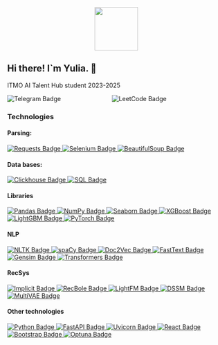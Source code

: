 <div id="header" align="center">
  <!--<img src="https://i.giphy.com/media/v1.Y2lkPTc5MGI3NjExdnRpZHo4NmdxOGF3cDQ2d3JteGhvbWt1bWkyNGQ1bWtpcXl3cXN5MiZlcD12MV9pbnRlcm5hbF9naWZfYnlfaWQmY3Q9cw/5eLDrEaRGHegx2FeF2/giphy.gif" width="200"/>-->
  <img src="https://i.giphy.com/media/v1.Y2lkPTc5MGI3NjExMHFlZTFlcWI3MnJlb3FoaXZpMno2dGFoMmk1cjZ4ZzZ3dDJkbWN6diZlcD12MV9pbnRlcm5hbF9naWZfYnlfaWQmY3Q9cw/4XXo8A7CIW1lZGgdhm/giphy.gif" width="100"/>
</div>

## Hi there! I`m Yulia.  👋

ITMO AI Talent Hub student 2023-2025

<div id="badges">
  <!--<img src="https://img.shields.io/badge/LinkedIn-blue?style=for-the-badge&logo=linkedin&logoColor=white" alt="LinkedIn Badge"/>-->
  <a href="https://t.me/etwasvvie" style="text-decoration: none; margin-right: 10px;">
    <img alt="Telegram Badge" src="https://img.shields.io/badge/Telegram-blue?style=for-the-badge&logo=Telegram">
  </a>
  <span style="display: inline-block; width: 100px;"></span>
  <a href="https://leetcode.com/u/etwaswie/" style="text-decoration: none; margin-right: 10px;">
    <img alt="LeetCode Badge" src="https://img.shields.io/badge/LeetCode-black?style=for-the-badge&logo=LeetCode">
  </a>
</div>

### Technologies
#### Parsing:
<div id="badges"> 
  <a href="https://requests.readthedocs.io/"> 
    <img alt="Requests Badge" src="https://img.shields.io/badge/Requests-%23FFD1DC?style=for-the-badge"> 
  </a> 
  <a href="https://www.selenium.dev/"> 
    <img alt="Selenium Badge" src="https://img.shields.io/badge/Selenium-%237FB5B5?style=for-the-badge"> 
  </a> 
  <a href="https://www.crummy.com/software/BeautifulSoup/bs4/doc/"> 
    <img alt="BeautifulSoup Badge" src="https://img.shields.io/badge/BeautifulSoup-%23FCE883?style=for-the-badge"> 
  </a> 
</div>

#### Data bases:
<div id="badges"> 
  <a href="https://clickhouse.tech/"> 
    <img alt="Clickhouse Badge" src="https://img.shields.io/badge/Clickhouse-%23E6E6FA?style=for-the-badge"> 
  </a> 
  <a href="https://sql-language.ru/"> 
    <img alt="SQL Badge" src="https://img.shields.io/badge/SQL-%23B39F7A?style=for-the-badge"> 
  </a> 
</div>

#### Libraries
<div id="badges"> 
  <a href="https://pandas.pydata.org/"> 
    <img alt="Pandas Badge" src="https://img.shields.io/badge/Pandas-%239ACEEB?style=for-the-badge"> 
  </a> 
  <a href="https://numpy.org/"> 
    <img alt="NumPy Badge" src="https://img.shields.io/badge/NumPy-%23F9F8BB?style=for-the-badge"> 
  </a> 
  <a href="https://seaborn.pydata.org/"> 
    <img alt="Seaborn Badge" src="https://img.shields.io/badge/Seaborn-%23DAD871?style=for-the-badge"> 
  </a> 
  <a href="https://xgboost.readthedocs.io/en/stable/"> 
    <img alt="XGBoost Badge" src="https://img.shields.io/badge/XGBoost-%23FFDB8B?style=for-the-badge"> 
  </a> 
  <a href="https://lightgbm.readthedocs.io/en/latest/"> 
    <img alt="LightGBM Badge" src="https://img.shields.io/badge/LightGBM-%23A8E4A0?style=for-the-badge"> 
  </a> 
  <a href="https://pytorch.org/"> 
    <img alt="PyTorch Badge" src="https://img.shields.io/badge/PyTorch-%23F2E8C9?style=for-the-badge"> 
  </a> 
</div>

#### NLP
<div id="badges"> 
  <a href="https://nlp.stanford.edu/nltk/"> 
    <img alt="NLTK Badge" src="https://img.shields.io/badge/NLTK-%23E4717A?style=for-the-badge"> 
  </a> 
  <a href="https://spacy.io/"> 
    <img alt="spaCy Badge" src="https://img.shields.io/badge/spaCy-%23AFDAFC?style=for-the-badge"> 
  </a> 
  <a href="https://radimrehurek.com/gensim/auto_examples/tutorials/run_doc2vec.html"> 
    <img alt="Doc2Vec Badge" src="https://img.shields.io/badge/Doc2Vec-%23FCE883?style=for-the-badge"> 
  </a> 
  <a href="https://fasttext.cc/"> 
    <img alt="FastText Badge" src="https://img.shields.io/badge/FastText-%23A18594?style=for-the-badge"> 
  </a> 
  <a href="https://radimrehurek.com/gensim/"> 
    <img alt="Gensim Badge" src="https://img.shields.io/badge/Gensim-%239FE2BF?style=for-the-badge"> 
  </a> 
  <a href="https://huggingface.co/docs/transformers/index"> 
    <img alt="Transformers Badge" src="https://img.shields.io/badge/Transformers-%23E7C697?style=for-the-badge"> 
  </a> 
</div>

#### RecSys
<div id="badges"> 
  <a href="https://github.com/benfred/implicit"> 
    <img alt="Implicit Badge" src="https://img.shields.io/badge/Implicit-%23A8E4A0?style=for-the-badge"> 
  </a> 
  <a href="https://github.com/RUCAI/RecBole"> 
    <img alt="RecBole Badge" src="https://img.shields.io/badge/RecBole-%23E6E6FA?style=for-the-badge"> 
  </a> 
  <a href="https://lyst.github.io/lightfm/docs/home.html"> 
    <img alt="LightFM Badge" src="https://img.shields.io/badge/LightFM-%23B39F7A?style=for-the-badge"> 
  </a> 
  <a href="https://dssm.readthedocs.io/en/latest/"> 
    <img alt="DSSM Badge" src="https://img.shields.io/badge/DSSM-%23FFD1DC?style=for-the-badge"> 
  </a> 
  <a href="https://github.com/zhengxiaowei1995/MultiVAE"> 
    <img alt="MultiVAE Badge" src="https://img.shields.io/badge/MultiVAE-%237FC7FF?style=for-the-badge"> 
  </a> 
</div>

#### Other technologies
<div id="badges"> 
  <a href="https://www.python.org/"> 
    <img alt="Python Badge" src="https://img.shields.io/badge/Python-%239ACEEB?style=for-the-badge"> 
  </a> 
  <a href="https://fastapi.tiangolo.com/"> 
    <img alt="FastAPI Badge" src="https://img.shields.io/badge/FastAPI-%23E7C697?style=for-the-badge"> 
  </a> 
  <a href="https://www.uvicorn.org/"> 
    <img alt="Uvicorn Badge" src="https://img.shields.io/badge/Uvicorn-%23E4717A?style=for-the-badge"> 
  </a> 
  <a href="https://reactjs.org/"> 
    <img alt="React Badge" src="https://img.shields.io/badge/React-%23E5E4E2?style=for-the-badge"> 
  </a> 
  <a href="https://getbootstrap.com/"> 
    <img alt="Bootstrap Badge" src="https://img.shields.io/badge/Bootstrap-%23A8E4A0?style=for-the-badge"> 
  </a> 
  <a href="https://optuna.org/"> 
    <img alt="Optuna Badge" src="https://img.shields.io/badge/Optuna-%23FFDB8B?style=for-the-badge"> 
  </a> 
</div>



